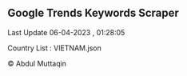 

## Google Trends Keywords Scraper 
 
Last Update 06-04-2023 , 01:28:05

Country List :
VIETNAM.json



© Abdul Muttaqin 
